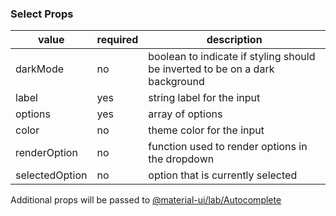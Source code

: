 ### Select Props

| value          | required | description                                                                  |
| -------------- | -------- | ---------------------------------------------------------------------------- |
| darkMode       | no       | boolean to indicate if styling should be inverted to be on a dark background |
| label          | yes      | string label for the input                                                   |
| options        | yes      | array of options                                                             |
| color          | no       | theme color for the input                                                    |
| renderOption   | no       | function used to render options in the dropdown                              |
| selectedOption | no       | option that is currently selected                                            |

Additional props will be passed to [@material-ui/lab/Autocomplete](https://material-ui.com/api/autocomplete/)
